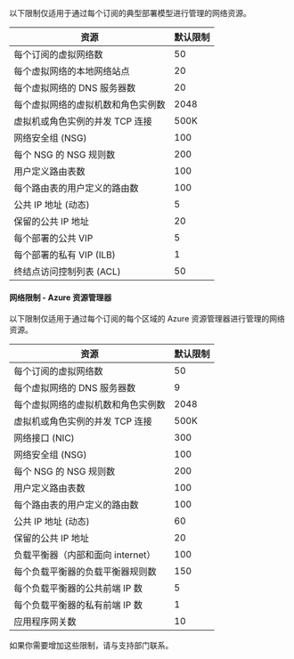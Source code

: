 以下限制仅适用于通过每个订阅的典型部署模型进行管理的网络资源。

资源| 默认限制
--- | ---
每个订阅的虚拟网络数 | 50
每个虚拟网络的本地网络站点 | 20
每个虚拟网络的 DNS 服务器数 | 20
每个虚拟网络的虚拟机数和角色实例数 | 2048
虚拟机或角色实例的并发 TCP 连接 | 500K
网络安全组 (NSG) | 100
每个 NSG 的 NSG 规则数 | 200
用户定义路由表数 | 100
每个路由表的用户定义的路由数 | 100
公共 IP 地址 (动态) | 5
保留的公共 IP 地址 | 20
每个部署的公共 VIP | 5
每个部署的私有 VIP (ILB) | 1
终结点访问控制列表 (ACL) | 50


#### 网络限制 - Azure 资源管理器

以下限制仅适用于通过每个订阅的每个区域的 Azure 资源管理器进行管理的网络资源。

资源| 默认限制
--- | ---
每个订阅的虚拟网络数 | 50
每个虚拟网络的 DNS 服务器数 | 9
每个虚拟网络的虚拟机数和角色实例数 | 2048
虚拟机或角色实例的并发 TCP 连接 | 500K
网络接口 (NIC) | 300
网络安全组 (NSG) | 100
每个 NSG 的 NSG 规则数 | 200
用户定义路由表数 | 100
每个路由表的用户定义的路由数 | 100
公共 IP 地址 (动态) | 60
保留的公共 IP 地址 | 20
负载平衡器（内部和面向 internet） | 100
每个负载平衡器的负载平衡器规则数 | 150
每个负载平衡器的公共前端 IP 数 | 5
每个负载平衡器的私有前端 IP 数 | 1
应用程序网关数 | 10

如果你需要增加这些限制，请与支持部门联系。

<!---HONumber=74-->